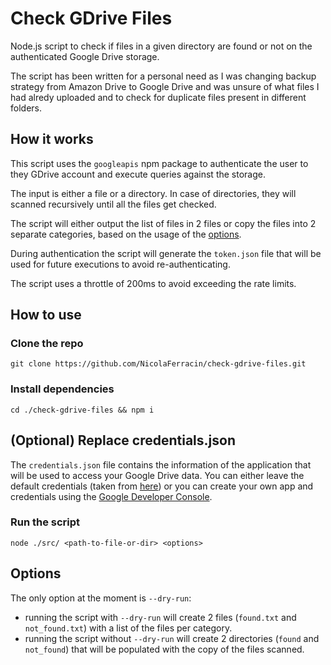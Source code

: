 # Check GDrive Files

Node.js script to check if files in a given directory are found or not on the authenticated Google Drive storage.

The script has been written for a personal need as I was changing backup strategy from Amazon Drive to Google Drive and was unsure of what files I had alredy uploaded and to check for duplicate files present in different folders.

## How it works

This script uses the `googleapis` npm package to authenticate the user to they GDrive account and execute queries against the storage.

The input is either a file or a directory. In case of directories, they will scanned recursively until all the files get checked.

The script will either output the list of files in 2 files or copy the files into 2 separate categories, based on the usage of the [options](#options).

During authentication the script will generate the `token.json` file that will be used for future executions to avoid re-authenticating.

The script uses a throttle of 200ms to avoid exceeding the rate limits.

## How to use

### Clone the repo

`git clone https://github.com/NicolaFerracin/check-gdrive-files.git`

### Install dependencies

`cd ./check-gdrive-files && npm i`

## (Optional) Replace credentials.json

The `credentials.json` file contains the information of the application that will be used to access your Google Drive data. You can either leave the default credentials (taken from [here](https://developers.google.com/drive/api/v3/quickstart/nodejs)) or you can create your own app and credentials using the [Google Developer Console](https://console.developers.google.com).

### Run the script

`node ./src/ <path-to-file-or-dir> <options>`

## Options

The only option at the moment is `--dry-run`:

- running the script with `--dry-run` will create 2 files (`found.txt` and `not_found.txt`) with a list of the files per category.
- running the script without `--dry-run` will create 2 directories (`found` and `not_found`) that will be populated with the copy of the files scanned.
